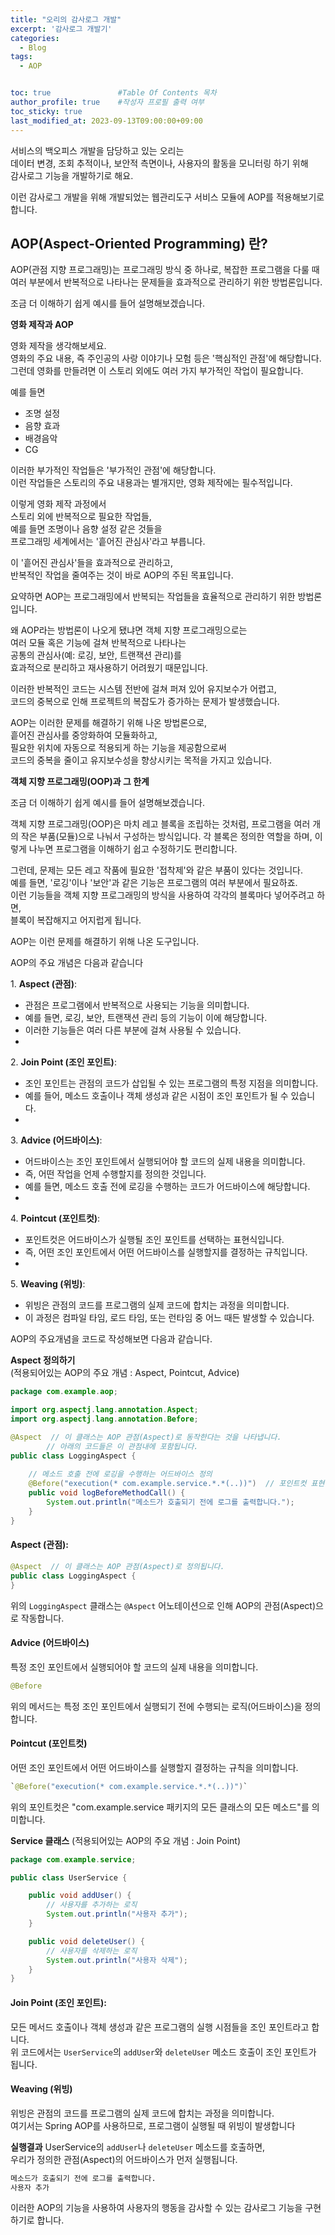 ```yaml
---
title: "오리의 감사로그 개발"
excerpt: '감사로그 개발기'
categories:
  - Blog
tags:
  - AOP


toc: true               #Table Of Contents 목차 
author_profile: true    #작성자 프로필 출력 여부
toc_sticky: true
last_modified_at: 2023-09-13T09:00:00+09:00
---
```

서비스의 백오피스 개발을 담당하고 있는 오리는 <br>
데이터 변경, 조회 추적이나, 보안적 측면이나, 사용자의 활동을 모니터링 하기 위해 <br>
감사로그 기능을 개발하기로 해요. <br>

이런 감사로그 개발을 위해 개발되었는 웹관리도구 서비스 모듈에 AOP를 적용해보기로 합니다.


## AOP(Aspect-Oriented Programming) 란?
AOP(관점 지향 프로그래밍)는 프로그래밍 방식 중 하나로, 
복잡한 프로그램을 다룰 때 여러 부분에서 반복적으로 나타나는 문제들을 효과적으로 관리하기 위한 방법론입니다.

조금 더 이해하기 쉽게 예시를 들어 설명해보겠습니다.

**영화 제작과 AOP**

영화 제작을 생각해보세요.<br> 
영화의 주요 내용, 즉 주인공의 사랑 이야기나 모험 등은 '핵심적인 관점'에 해당합니다.<br> 
그런데 영화를 만들려면 이 스토리 외에도 여러 가지 부가적인 작업이 필요합니다.<br>

예를 들면
- 조명 설정
- 음향 효과
- 배경음악
- CG

이러한 부가적인 작업들은 '부가적인 관점'에 해당합니다.<br> 
이런 작업들은 스토리의 주요 내용과는 별개지만, 영화 제작에는 필수적입니다.<br>

이렇게 영화 제작 과정에서<br>
스토리 외에 반복적으로 필요한 작업들,<br>
예를 들면 조명이나 음향 설정 같은 것들을<br>
프로그래밍 세계에서는 '흩어진 관심사'라고 부릅니다.<br>

이 '흩어진 관심사'들을 효과적으로 관리하고,<br>
반복적인 작업을 줄여주는 것이 바로 AOP의 주된 목표입니다.<br>

요약하면 AOP는 프로그래밍에서 반복되는 작업들을 효율적으로 관리하기 위한 방법론입니다.<br>

왜 AOP라는 방법론이 나오게 됐냐면 객체 지향 프로그래밍으로는 <br>
여러 모듈 혹은 기능에 걸쳐 반복적으로 나타나는 <br>
공통의 관심사(예: 로깅, 보안, 트랜잭션 관리)를<br> 
효과적으로 분리하고 재사용하기 어려웠기 때문입니다. <br>

이러한 반복적인 코드는 시스템 전반에 걸쳐 퍼져 있어 유지보수가 어렵고,<br> 
코드의 중복으로 인해 프로젝트의 복잡도가 증가하는 문제가 발생했습니다.<br>

AOP는 이러한 문제를 해결하기 위해 나온 방법론으로,<br> 
흩어진 관심사를 중앙화하여 모듈화하고,<br>
필요한 위치에 자동으로 적용되게 하는 기능을 제공함으로써<br>
코드의 중복을 줄이고 유지보수성을 향상시키는 목적을 가지고 있습니다.<br>

**객체 지향 프로그래밍(OOP)과 그 한계**

조금 더 이해하기 쉽게 예시를 들어 설명해보겠습니다.<br>

객체 지향 프로그래밍(OOP)은 마치 레고 블록을 조립하는 것처럼, 프로그램을 여러 개의 작은 부품(모듈)으로 나눠서 구성하는 방식입니다. 각 블록은 정의한 역할을 하며, 이렇게 나누면 프로그램을 이해하기 쉽고 수정하기도 편리합니다.

그런데, 문제는 모든 레고 작품에 필요한 '접착제'와 같은 부품이 있다는 것입니다.<br>
예를 들면, '로깅'이나 '보안'과 같은 기능은 프로그램의 여러 부분에서 필요하죠.<br>
이런 기능들을 객체 지향 프로그래밍의 방식을 사용하여 각각의 블록마다 넣어주려고 하면,<br>
블록이 복잡해지고 어지럽게 됩니다.<br>

AOP는 이런 문제를 해결하기 위해 나온 도구입니다.

AOP의 주요 개념은 다음과 같습니다

1.&nbsp;**Aspect (관점)**:
  - 관점은 프로그램에서 반복적으로 사용되는 기능을 의미합니다. <br>
  - 예를 들면, 로깅, 보안, 트랜잭션 관리 등의 기능이 이에 해당합니다.<br> 
  - 이러한 기능들은 여러 다른 부분에 걸쳐 사용될 수 있습니다.<br>
  - 
2.&nbsp;**Join Point (조인 포인트)**:
  - 조인 포인트는 관점의 코드가 삽입될 수 있는 프로그램의 특정 지점을 의미합니다.<br>
  - 예를 들어, 메소드 호출이나 객체 생성과 같은 시점이 조인 포인트가 될 수 있습니다.<br>
  - 
3.&nbsp;**Advice (어드바이스)**:<br>
  - 어드바이스는 조인 포인트에서 실행되어야 할 코드의 실제 내용을 의미합니다.<br>
  - 즉, 어떤 작업을 언제 수행할지를 정의한 것입니다.<br> 
  - 예를 들면, 메소드 호출 전에 로깅을 수행하는 코드가 어드바이스에 해당합니다.<br>
  - 
4.&nbsp;**Pointcut (포인트컷)**:<br>
  - 포인트컷은 어드바이스가 실행될 조인 포인트를 선택하는 표현식입니다.<br>
  - 즉, 어떤 조인 포인트에서 어떤 어드바이스를 실행할지를 결정하는 규칙입니다.<br>
  - 
5.&nbsp;**Weaving (위빙)**:<br>
  - 위빙은 관점의 코드를 프로그램의 실제 코드에 합치는 과정을 의미합니다.<br> 
  - 이 과정은 컴파일 타임, 로드 타임, 또는 런타임 중 어느 때든 발생할 수 있습니다.<br>


AOP의 주요개념을 코드로 작성해보면 다음과 같습니다.

**Aspect 정의하기**<br>
(적용되어있는 AOP의 주요 개념 : Aspect, Pointcut, Advice)

``` java
package com.example.aop;

import org.aspectj.lang.annotation.Aspect;
import org.aspectj.lang.annotation.Before;

@Aspect  // 이 클래스는 AOP 관점(Aspect)로 동작한다는 것을 나타냅니다.
		// 아래의 코드들은 이 관점내에 포함됩니다.
public class LoggingAspect {
	
    // 메소드 호출 전에 로깅을 수행하는 어드바이스 정의
    @Before("execution(* com.example.service.*.*(..))")  // 포인트컷 표현식: com.example.service 패키지의 모든 메소드 호출 전에 실행
    public void logBeforeMethodCall() {
        System.out.println("메소드가 호출되기 전에 로그를 출력합니다.");
    }
}

```
#### **Aspect (관점)**:
``` java
@Aspect  // 이 클래스는 AOP 관점(Aspect)로 정의됩니다.
public class LoggingAspect {
}
```
위의 `LoggingAspect` 클래스는 `@Aspect` 어노테이션으로 인해 AOP의 관점(Aspect)으로 작동합니다.

#### **Advice (어드바이스)**
특정 조인 포인트에서 실행되어야 할 코드의 실제 내용을 의미합니다.
``` java
@Before
```
위의 메서드는 특정 조인 포인트에서 실행되기 전에 수행되는 로직(어드바이스)을 정의합니다.

#### **Pointcut (포인트컷)**
어떤 조인 포인트에서 어떤 어드바이스를 실행할지 결정하는 규칙을 의미합니다.
```java
`@Before("execution(* com.example.service.*.*(..))")`
```
위의 포인트컷은 "com.example.service 패키지의 모든 클래스의 모든 메소드"를 의미합니다.


**Service 클래스**
(적용되어있는 AOP의 주요 개념 : Join Point)
``` java
package com.example.service;

public class UserService {

    public void addUser() {
        // 사용자를 추가하는 로직
        System.out.println("사용자 추가");
    }

    public void deleteUser() {
        // 사용자를 삭제하는 로직
        System.out.println("사용자 삭제");
    }
}

```

#### **Join Point (조인 포인트)**:
모든 메서드 호출이나 객체 생성과 같은 프로그램의 실행 시점들을 조인 포인트라고 합니다.<br>
위 코드에서는 `UserService`의 `addUser`와 `deleteUser` 메소드 호출이 조인 포인트가 됩니다.<br>

#### **Weaving (위빙)**
위빙은 관점의 코드를 프로그램의 실제 코드에 합치는 과정을 의미합니다.<br>
여기서는 Spring AOP를 사용하므로, 프로그램이 실행될 때 위빙이 발생합니다

**실행결과**
UserService의 `addUser`나 `deleteUser` 메소드를 호출하면,<br>
우리가 정의한 관점(Aspect)의 어드바이스가 먼저 실행됩니다.
```cmd
메소드가 호출되기 전에 로그를 출력합니다.
사용자 추가

```

이러한 AOP의 기능을 사용하여 사용자의 행동을 감사할 수 있는 감사로그 기능을 구현하기로 합니다.
